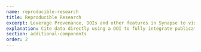 ```yaml
---
name: reproducible-research
title: Reproducible Research
excerpt: Leverage Provenance, DOIs and other features in Synapse to visualize evidence of reproducibility.
explanation: Cite data directly using a DOI to fully integrate publications and relevant evidence into your Synapse Project. You can set Provenance to explicitly link GitHub code and other resources to data files. Tracking these steps directly can increase trust in the reliability of your data and analyses. 
section: additional-components
order: 2
---
```

